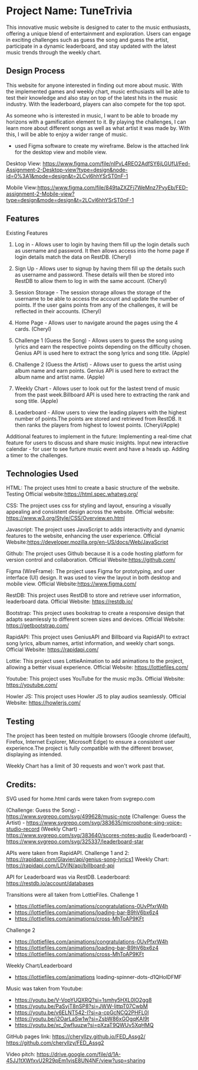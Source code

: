 # Project Name: TuneTrivia

This innovative music website is designed to cater to the music enthusiasts, offering a unique blend of entertainment and exploration. Users can engage in exciting challenges such as guess the song and guess the artist, participate in a dynamic leaderboard, and stay updated with the latest music trends through the weekly chart.

## Design Process

This website for anyone interested in finding out more about music. With the implemented games and weekly chart, music enthusiasts will be able to test their knowledge and also stay on top of the latest hits in the music industry. With the leaderboard, players can also compete for the top spot.

As someone who is interested in music, I want to be able to broade my horizons with a gamification element to it. By playing the challenges, I can learn more about different songs as well as what artist it was made by. With this, I will be able to enjoy a wider range of music.

- used Figma software to create my wireframe. Below is the attached link for the desktop view and mobile view.

Desktop View: https://www.figma.com/file/nIPvL4REO2AdfSY6jLGUfU/Fed-Assignment-2-Desktop-view?type=design&node-id=0%3A1&mode=design&t=2LCvl6hhYSrST0nF-1

Mobile View:https://www.figma.com/file/849taZXZFj7WeMnz7PvyEb/FED-assignment-2-Mobile-view?type=design&mode=design&t=2LCvl6hhYSrST0nF-1

## Features

Existing Features

1. Log in - Allows user to login by having them fill up the login details such as username and password. It then allows access into the home page if login details match the data on RestDB. (Cheryl)

2. Sign Up - Allows user to signup by having them fill up the details such as username and password. These details will then be stored into RestDB to allow them to log in with the same account. (Cheryl)

3. Session Storage - The session storage allows the storage of the username to be able to access the account and update the number of points. If the user gains points from any of the challenges, it will be reflected in their accounts. (Cheryl)

4. Home Page - Allows user to navigate around the pages using the 4 cards. (Cheryl)

5. Challenge 1 (Guess the Song) - Allows users to guess the song using lyrics and earn the respective points depending on the difficulty chosen. Genius API is used here to extract the song lyrics and song title. (Apple)

6. Challenge 2 (Guess the Artist) - Allows user to guess the artist using album name and earn points. Genius API is used here to extract the album name and artist name. (Apple)

7. Weekly Chart - Allows user to look out for the lastest trend of music from the past week.Billboard API is used here to extracting the rank and song title. (Apple)

8. Leaderboard - Allow users to view the leading players with the highest number of points.The points are stored and retrieved from RestDB. It then ranks the players from highest to lowest points. (Cheryl/Apple)

Additional features to implement in the future:
Implementing a real-time chat feature for users to discuss and share music insights.
Input new interactive calendar - for user to see furture music event and have a heads up.
Adding a timer to the challenges.

## Technologies Used

HTML:
The project uses html to create a basic structure of the website.
Testing
Official website:https://html.spec.whatwg.org/

CSS:
The project uses css for styling and layout, ensuring a visually appealing and consistent design across the website.
Official website: https://www.w3.org/Style/CSS/Overview.en.html

Javascript:
The project uses JavaScript to adds interactivity and dynamic features to the website, enhancing the user experience.
Official Website:https://developer.mozilla.org/en-US/docs/Web/JavaScript

Github:
The project uses Github because it is a code hosting platform for version control and collaboration.
Official Website:https://github.com/

Figma (WireFrame):
The project uses Figma for prototyping, and user interface (UI) design. It was used to view the layout in both desktop and mobile view.
Official Website:https://www.figma.com/

RestDB:
This project uses RestDB to store and retrieve user information, leaderboard data.
Official Website: https://restdb.io/

Bootstrap:
This project uses bookstrap to create a responsive design that adapts seamlessly to different screen sizes and devices.
Official Website: https://getbootstrap.com/

RapidAPI:
This project uses GeniusAPI and Billboard via RapidAPI to extract song lyrics, album names, artist information, and weekly chart songs.
Official Website: https://rapidapi.com/

Lottie:
This project uses LottieAnimation to add animations to the project, allowing a better visual experience.
Official Website: https://lottiefiles.com/

Youtube:
This project uses YouTube for the music mp3s.
Official Website: https://youtube.com/

Howler JS:
This project uses Howler JS to play audios seamlessly.
Official Website: https://howlerjs.com/

## Testing

The project has been tested on multiple browsers (Google chrome (default), Firefox, Internet Explorer, Microsoft Edge) to ensure a consistent user experience.The project is fully compatible with the different browser, displaying as intended.

Weekly Chart has a limit of 30 requests and won't work past that.

## Credits:

SVG used for home.html cards were taken from svgrepo.com

(Challenge: Guess the Song) - https://www.svgrepo.com/svg/499628/music-note
(Challenge: Guess the Artist) - https://www.svgrepo.com/svg/383635/microphone-sing-voice-studio-record
(Weekly Chart) - https://www.svgrepo.com/svg/383640/scores-notes-audio
(Leaderboard) - https://www.svgrepo.com/svg/325337/leaderboard-star

APIs were taken from RapidAPI.
Challenge 1 and 2: https://rapidapi.com/Glavier/api/genius-song-lyrics1
Weekly Chart: https://rapidapi.com/LDVIN/api/billboard-api

API for Leaderboard was via RestDB.
Leaderboard: https://restdb.io/account/databases

Transitions were all taken from LottieFiles.
Challenge 1

- https://lottiefiles.com/animations/congratulations-0UvPfxrW4h
- https://lottiefiles.com/animations/loading-bar-B9hV6bx6z4
- https://lottiefiles.com/animations/cross-MhToAP9KFt

Challenge 2

- https://lottiefiles.com/animations/congratulations-0UvPfxrW4h
- https://lottiefiles.com/animations/loading-bar-B9hV6bx6z4
- https://lottiefiles.com/animations/cross-MhToAP9KFt

Weekly Chart/Leaderboard

- https://lottiefiles.com/animations loading-spinner-dots-d1QHolDFMF

Music was taken from Youtube:

- https://youtu.be/V-VopYUQXRQ?si=1smhy5HXL0lO2gg8
- https://youtu.be/PaSvjT8nSP8?si=JWW-IjttpT07CwbM
- https://youtu.be/v6ELNT542-I?si=a-cpGcNCQ2PHFL0l
- https://youtu.be/j2OarLaSw1w?si=ZsbW86xGOgqKAl9t
- https://youtu.be/xc_0wfIuuzw?si=pXzaT9QWUv5XqHMQ

GitHub pages link:
https://cheryllzy.github.io/FED_Assg2/
https://github.com/cheryllzy/FED_Assg2

Video pitch:
https://drive.google.com/file/d/1A-45JJ1tXWfxvU2R29pEm1vjsE8UN4NF/view?usp=sharing
